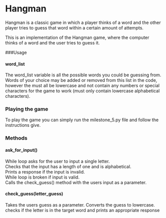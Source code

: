 # Hangman
Hangman is a classic game in which a player thinks of a word and the other player tries to guess that word within a certain amount of attempts.

This is an implementation of the Hangman game, where the computer thinks of a word and the user tries to guess it. 

###Usage
#### word_list
The word_list variable is all the possible words you could be guessing from. Words of your choice may be added or removed from this list in the code, however the must all be lowercase and not contain any numbers or special characters for the game to work (must only contain lowercase alphabetical characters).

### Playing the game
To play the game you can simply run the milestone_5.py file and follow the instructions give.


### Methods

#### ask_for_input()
While loop asks for the user to input a single letter. <br>
Checks that the input has a length of one and is alphabetical.  <br>
Prints a response if the input is invalid.  <br>
While loop is broken if input is valid.  <br>
Calls the check_guess() method with the users input as a parameter.  <br>

#### check_guess(letter_guess)
Takes the users guess as a parameter.
Converts the guess to lowercase.
checks if the letter is in the target word and prints an appropriate response


